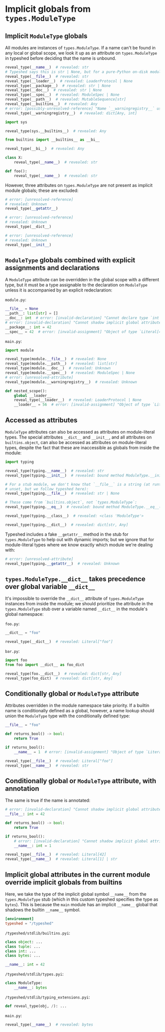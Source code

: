 # Implicit globals from `types.ModuleType`

## Implicit `ModuleType` globals

All modules are instances of `types.ModuleType`. If a name can't be found in any local or global
scope, we look it up as an attribute on `types.ModuleType` in typeshed before deciding that the name
is unbound.

```py
reveal_type(__name__)  # revealed: str
# Typeshed says this is str | None, but for a pure-Python on-disk module its always str
reveal_type(__file__)  # revealed: str
reveal_type(__loader__)  # revealed: LoaderProtocol | None
reveal_type(__package__)  # revealed: str | None
reveal_type(__doc__)  # revealed: str | None
reveal_type(__spec__)  # revealed: ModuleSpec | None
reveal_type(__path__)  # revealed: MutableSequence[str]
reveal_type(__builtins__)  # revealed: Any
# error: [possibly-unresolved-reference] "Name `__warningregistry__` used when possibly not defined"
reveal_type(__warningregistry__)  # revealed: dict[Any, int]

import sys

reveal_type(sys.__builtins__)  # revealed: Any

from builtins import __builtins__ as __bi__

reveal_type(__bi__)  # revealed: Any

class X:
    reveal_type(__name__)  # revealed: str

def foo():
    reveal_type(__name__)  # revealed: str
```

However, three attributes on `types.ModuleType` are not present as implicit module globals; these
are excluded:

```py
# error: [unresolved-reference]
# revealed: Unknown
reveal_type(__getattr__)

# error: [unresolved-reference]
# revealed: Unknown
reveal_type(__dict__)

# error: [unresolved-reference]
# revealed: Unknown
reveal_type(__init__)
```

## `ModuleType` globals combined with explicit assignments and declarations

A `ModuleType` attribute can be overridden in the global scope with a different type, but it must be
a type assignable to the declaration on `ModuleType` unless it is accompanied by an explicit
redeclaration:

`module.py`:

```py
__file__ = None
__path__: list[str] = []
__doc__: int  # error: [invalid-declaration] "Cannot declare type `int` for inferred type `str | None`"
# error: [invalid-declaration] "Cannot shadow implicit global attribute `__package__` with declaration of type `int`"
__package__: int = 42
__spec__ = 42  # error: [invalid-assignment] "Object of type `Literal[42]` is not assignable to `ModuleSpec | None`"
```

`main.py`:

```py
import module

reveal_type(module.__file__)  # revealed: None
reveal_type(module.__path__)  # revealed: list[str]
reveal_type(module.__doc__)  # revealed: Unknown
reveal_type(module.__spec__)  # revealed: ModuleSpec | None
# error: [unresolved-attribute]
reveal_type(module.__warningregistry__)  # revealed: Unknown

def nested_scope():
    global __loader__
    reveal_type(__loader__)  # revealed: LoaderProtocol | None
    __loader__ = 56  # error: [invalid-assignment] "Object of type `Literal[56]` is not assignable to `LoaderProtocol | None`"
```

## Accessed as attributes

`ModuleType` attributes can also be accessed as attributes on module-literal types. The special
attributes `__dict__` and `__init__`, and all attributes on `builtins.object`, can also be accessed
as attributes on module-literal types, despite the fact that these are inaccessible as globals from
inside the module:

```py
import typing

reveal_type(typing.__name__)  # revealed: str
reveal_type(typing.__init__)  # revealed: bound method ModuleType.__init__(name: str, doc: str | None = ellipsis) -> None

# For a stub module, we don't know that `__file__` is a string (at runtime it may be entirely
# unset, but we follow typeshed here):
reveal_type(typing.__file__)  # revealed: str | None

# These come from `builtins.object`, not `types.ModuleType`:
reveal_type(typing.__eq__)  # revealed: bound method ModuleType.__eq__(value: object, /) -> bool

reveal_type(typing.__class__)  # revealed: <class 'ModuleType'>

reveal_type(typing.__dict__)  # revealed: dict[str, Any]
```

Typeshed includes a fake `__getattr__` method in the stub for `types.ModuleType` to help out with
dynamic imports; but we ignore that for module-literal types where we know exactly which module
we're dealing with:

```py
# error: [unresolved-attribute]
reveal_type(typing.__getattr__)  # revealed: Unknown
```

## `types.ModuleType.__dict__` takes precedence over global variable `__dict__`

It's impossible to override the `__dict__` attribute of `types.ModuleType` instances from inside the
module; we should prioritize the attribute in the `types.ModuleType` stub over a variable named
`__dict__` in the module's global namespace:

`foo.py`:

```py
__dict__ = "foo"

reveal_type(__dict__)  # revealed: Literal["foo"]
```

`bar.py`:

```py
import foo
from foo import __dict__ as foo_dict

reveal_type(foo.__dict__)  # revealed: dict[str, Any]
reveal_type(foo_dict)  # revealed: dict[str, Any]
```

## Conditionally global or `ModuleType` attribute

Attributes overridden in the module namespace take priority. If a builtin name is conditionally
defined as a global, however, a name lookup should union the `ModuleType` type with the
conditionally defined type:

```py
__file__ = "foo"

def returns_bool() -> bool:
    return True

if returns_bool():
    __name__ = 1  # error: [invalid-assignment] "Object of type `Literal[1]` is not assignable to `str`"

reveal_type(__file__)  # revealed: Literal["foo"]
reveal_type(__name__)  # revealed: str
```

## Conditionally global or `ModuleType` attribute, with annotation

The same is true if the name is annotated:

```py
# error: [invalid-declaration] "Cannot shadow implicit global attribute `__file__` with declaration of type `int`"
__file__: int = 42

def returns_bool() -> bool:
    return True

if returns_bool():
    # error: [invalid-declaration] "Cannot shadow implicit global attribute `__name__` with declaration of type `int`"
    __name__: int = 1

reveal_type(__file__)  # revealed: Literal[42]
reveal_type(__name__)  # revealed: Literal[1] | str
```

## Implicit global attributes in the current module override implicit globals from builtins

Here, we take the type of the implicit global symbol `__name__` from the `types.ModuleType` stub
(which in this custom typeshed specifies the type as `bytes`). This is because the `main` module has
an implicit `__name__` global that shadows the builtin `__name__` symbol.

```toml
[environment]
typeshed = "/typeshed"
```

`/typeshed/stdlib/builtins.pyi`:

```pyi
class object: ...
class tuple: ...
class int: ...
class bytes: ...

__name__: int = 42
```

`/typeshed/stdlib/types.pyi`:

```pyi
class ModuleType:
    __name__: bytes
```

`/typeshed/stdlib/typing_extensions.pyi`:

```pyi
def reveal_type(obj, /): ...
```

`main.py`:

```py
reveal_type(__name__)  # revealed: bytes
```
